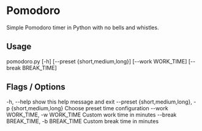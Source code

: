 # Pomodoro

Simple Pomodoro timer in Python with no bells and whistles.
 
## Usage

pomodoro.py [-h] [--preset {short,medium,long}] [--work WORK\_TIME] [--break BREAK\_TIME]

## Flags / Options

  -h, --help            show this help message and exit
  --preset {short,medium,long}, -p {short,medium,long}
                        Choose preset time configuration
  --work WORK\_TIME, -w WORK\_TIME
                        Custom work time in minutes
  --break BREAK\_TIME, -b BREAK\_TIME
                        Custom break time in minutes
